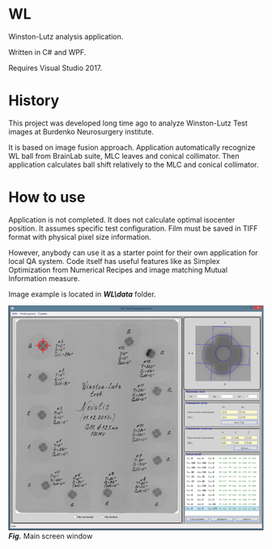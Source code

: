 # WL

Winston-Lutz analysis application.

Written in C# and WPF.

Requires Visual Studio 2017.

 
History
=======
This project was developed long time ago to analyze Winston-Lutz Test images at Burdenko Neurosurgery institute.

It is based on image fusion approach.
Application automatically recognize WL ball from BrainLab suite, MLC leaves and conical collimator. Then application calculates ball shift relatively to the MLC and conical collimator.


How to use
==================

Application is not completed. It does not calculate optimal isocenter position. 
It assumes specific test configuration.
Film must be saved in TIFF format with physical pixel size information.

However, anybody can use it as a starter point for their own application for local QA system. Code itself has useful features like as Simplex Optimization from Numerical Recipes and image matching Mutual Information measure.

Image example is located in ***WL\data*** folder.

![Main Screen](WL/data/Example.png)
***Fig.*** Main screen window
